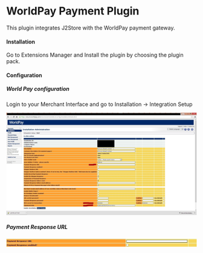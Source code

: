 # WorldPay Payment Plugin

This plugin integrates J2Store with the WorldPay payment gateway.

#### Installation
Go to Extensions Manager and Install the plugin by choosing the plugin pack.

#### Configuration

##### World Pay configuration

Login to your Merchant Interface and go to Installation → Integration Setup 

![Worldpay Plugin](worldpay_payment_plugin.png)

##### Payment Response URL
![Payment Response](payment_response_worldpay.png)









